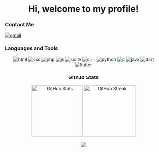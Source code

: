<h1 align="center">Hi, welcome to my profile!</h1>

<section>
  <h3>Contact Me</h3>
  <a href="mailto:joaobalves2012@gmail.com">
    <img alt="gmail" src="https://img.shields.io/badge/Gmail-D14836?style=for-the-badge&logo=gmail&logoColor=white">
  </a>
</section>


<section>
  <article>
    <h3>Languages and Tools</h3>
    <p align="center">
      <img alt="html" src="https://img.shields.io/badge/HTML5-E34F26?style=for-the-badge&logo=html5&logoColor=white">
      <img alt="css" src="https://img.shields.io/badge/CSS-239120?&style=for-the-badge&logo=css3&logoColor=white">
      <img alt="php" src="https://img.shields.io/badge/PHP-777BB4?style=for-the-badge&logo=php&logoColor=white">
      <img alt="js" src="https://img.shields.io/badge/JavaScript-F7DF1E?style=for-the-badge&logo=javascript&logoColor=black">
      <img alt="sqlite" src="https://img.shields.io/badge/SQLite-07405E?style=for-the-badge&logo=sqlite&logoColor=white">
      <img alt="c++" src="https://img.shields.io/badge/C%2B%2B-00599C?style=for-the-badge&logo=c%2B%2B&logoColor=white">
      <img alt="python" src="https://img.shields.io/badge/Python-3776AB?style=for-the-badge&logo=python&logoColor=white">
      <img alt="c" src="https://img.shields.io/badge/C-00599C?style=for-the-badge&logo=c&logoColor=white"> 
      <img alt="java" src="https://img.shields.io/badge/Java-ED8B00?style=for-the-badge&logo=openjdk&logoColor=white">
      <img alt="dart" src="https://img.shields.io/badge/Dart-0175C2?style=for-the-badge&logo=dart&logoColor=white">
      <img alt="flutter" src="https://img.shields.io/badge/Flutter-02569B?style=for-the-badge&logo=flutter&logoColor=white">  
    </p>
  </article>
</section>


<section>
  <article align="center">
    <h3>Github Stats</h3>
    <p align="center">
      <img height="165px" alt="GitHub Stats" src="https://github-readme-stats.vercel.app/api?username=joaoalvesss&show_icons=true&theme=dracula&include_all_commits=true&count_private=true">
      <img height="165px" alt="GitHub Streak" src="https://github-readme-streak-stats.herokuapp.com/?user=joaoalvesss&theme=dracula&hide_border=false&include_all_commits=true&count_private=true">
    </p>
  </article>
</section>

<div align="center">
  <img src="https://komarev.com/ghpvc/?username=joaoalvesss&color=blue&style=for-the-badge"></img>
</div>

